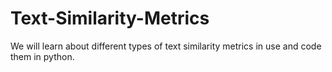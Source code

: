 # Text-Similarity-Metrics
We will learn about different types of text similarity metrics in use and code them in python.
